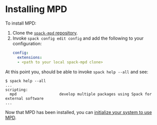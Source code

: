# Installing MPD

To install MPD:

1. Clone the [`spack-mpd` repository](https://github.com/knoepfel/spack-mpd).
2. Invoke `spack config edit config` and add the following to your configuration:
    ```yaml
    config:
      extensions:
      - <path to your local spack-mpd clone>
    ```

At this point you, should be able to invoke `spack help --all` and see:

```console
$ spack help --all
...
scripting:
  mpd                   develop multiple packages using Spack for external software
...
```

Now that MPD has been installed, you can [initialize your system to use MPD](Initialization.md).
